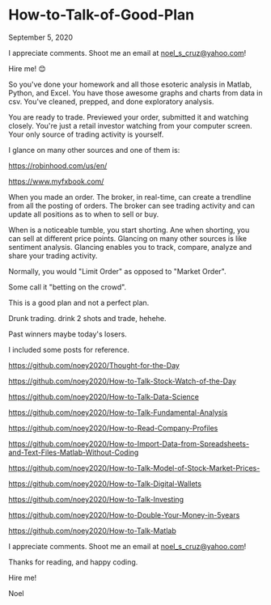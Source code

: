 # How-to-Talk-of-Good-Plan

September 5, 2020

I appreciate comments. Shoot me an email at noel_s_cruz@yahoo.com!

Hire me! 😊

So you've done your homework and all those esoteric analysis in Matlab, Python, and
Excel. You have those awesome graphs and charts from data in csv. You've cleaned,
prepped, and done exploratory analysis.

You are ready to trade. Previewed your order, submitted it and watching closely.
You're just a retail investor watching from your computer screen. Your only source
of trading activity is yourself.

I glance on many other sources and one of them is:

https://robinhood.com/us/en/

https://www.myfxbook.com/

When you made an order. The broker, in real-time, can create a trendline from all the
posting of orders. The broker can see trading activity and can update all positions as
to when to sell or buy. 

When is a noticeable tumble, you start shorting. Ane when shorting, you can sell at
different price points. Glancing on many other sources is like sentiment analysis.
Glancing enables you to track, compare, analyze and share your trading activity.

Normally, you would "Limit Order" as opposed to "Market Order".

Some call it "betting on the crowd". 

This is a good plan and not a perfect plan.

Drunk trading. drink 2 shots and trade, hehehe.

Past winners maybe today's losers.

I included some posts for reference.

https://github.com/noey2020/Thought-for-the-Day

https://github.com/noey2020/How-to-Talk-Stock-Watch-of-the-Day

https://github.com/noey2020/How-to-Talk-Data-Science

https://github.com/noey2020/How-to-Talk-Fundamental-Analysis

https://github.com/noey2020/How-to-Read-Company-Profiles

https://github.com/noey2020/How-to-Import-Data-from-Spreadsheets-and-Text-Files-Matlab-Without-Coding

https://github.com/noey2020/How-to-Talk-Model-of-Stock-Market-Prices-

https://github.com/noey2020/How-to-Talk-Digital-Wallets

https://github.com/noey2020/How-to-Talk-Investing

https://github.com/noey2020/How-to-Double-Your-Money-in-5years

https://github.com/noey2020/How-to-Talk-Matlab

I appreciate comments. Shoot me an email at noel_s_cruz@yahoo.com!

Thanks for reading, and happy coding.

Hire me!

Noel
